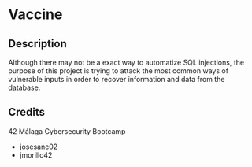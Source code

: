 # Vaccine

## Description

Although there may not be a exact way to automatize SQL injections, the purpose of this project is trying to attack the most common ways of vulnerable inputs in order to recover information and data from the database.

## Credits

42 Málaga Cybersecurity Bootcamp

- josesanc02
- jmorillo42
